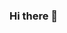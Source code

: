 ### Hi there 👋

<!--
**Nedolya/Nedolya** is a ✨ _special_ ✨ repository because its `README.md` (this file) appears on your GitHub profile.

Here are some ideas to get you started:

- 🔭 I’m currently retired
- 🌱 I’m currently learning Python
- 👯 I’m looking to collaborate on start a new job
- 🤔 I’m looking for help with programming based.
- 💬 Ask me about physics. It is my previous job.
- 📫 How to reach me: by e-mail.
- 😄 Pronouns: he, Dr.
- ⚡ Fun fact: I'm the one who used punch cards and who remember words FORTRAN
-->
